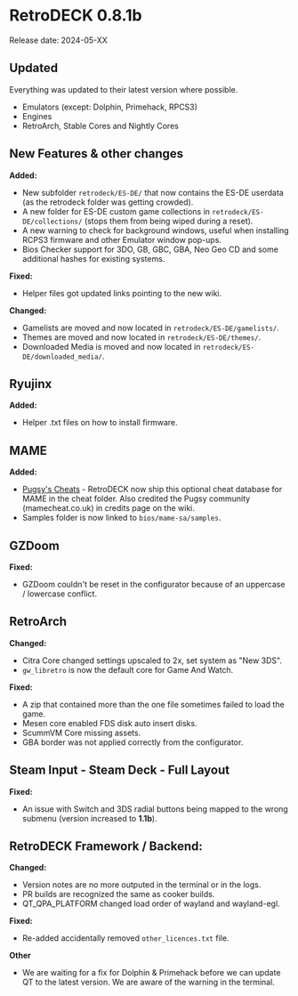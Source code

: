 # RetroDECK 0.8.1b

Release date: 2024-05-XX

## Updated

Everything was updated to their latest version where possible.

- Emulators (except: Dolphin, Primehack, RPCS3)
- Engines
- RetroArch, Stable Cores and Nightly Cores

## New Features & other changes

**Added:**

- New subfolder `retrodeck/ES-DE/` that now contains the ES-DE userdata (as the retrodeck folder was getting crowded).
- A new folder for ES-DE custom game collections in `retrodeck/ES-DE/collections/` (stops them from being wiped during a reset).
- A new warning to check for background windows, useful when installing RCPS3 firmware and other Emulator window pop-ups.
- Bios Checker support for 3DO, GB, GBC, GBA, Neo Geo CD and some additional hashes for existing systems.

**Fixed:**

- Helper files got updated links pointing to the new wiki.

**Changed:**

- Gamelists are moved and now located in  `retrodeck/ES-DE/gamelists/`.
- Themes are moved and now located in  `retrodeck/ES-DE/themes/`.
- Downloaded Media is moved and now located in `retrodeck/ES-DE/downloaded_media/`.

## Ryujinx

**Added:**

- Helper .txt files on how to install firmware.

## MAME

**Added:**

- [Pugsy's Cheats](https://www.mamecheat.co.uk/) - RetroDECK now ship this optional cheat database for MAME in the cheat folder. Also credited the Pugsy community (mamecheat.co.uk) in credits page on the wiki.
- Samples folder is now linked to `bios/mame-sa/samples`.


## GZDoom

**Fixed:**

- GZDoom couldn't be reset in the configurator because of an uppercase / lowercase conflict.

## RetroArch

**Changed:**

- Citra Core changed settings upscaled to 2x, set system as "New 3DS".
- `gw_libretro` is now the default core for Game And Watch.

**Fixed:**

- A zip that contained more than the one file sometimes failed to load the game.
- Mesen core enabled FDS disk auto insert disks.
- ScummVM Core missing assets.
- GBA border was not applied correctly from the configurator.


## Steam Input - Steam Deck - Full Layout

**Fixed:**

- An issue with Switch and 3DS radial buttons being mapped to the wrong submenu (version increased to **1.1b**).

##  RetroDECK Framework / Backend:

**Changed:**

- Version notes are no more outputed in the terminal or in the logs.
- PR builds are recognized the same as cooker builds.
- QT_QPA_PLATFORM changed load order of wayland and wayland-egl.


**Fixed:**

- Re-added accidentally removed `other_licences.txt` file.

**Other**

- We are waiting for a fix for Dolphin & Primehack before we can update QT to the latest version. We are aware of the warning in the terminal.
